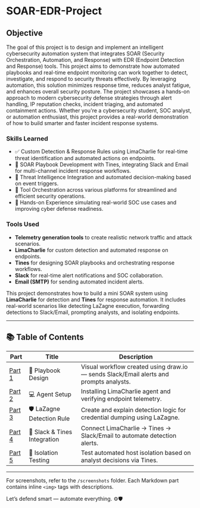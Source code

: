 # SOAR-EDR-Project

## Objective

The goal of this project is to design and implement an intelligent cybersecurity automation system that integrates SOAR (Security Orchestration, Automation, and Response) with EDR (Endpoint Detection and Response) tools. This project aims to demonstrate how automated playbooks and real-time endpoint monitoring can work together to detect, investigate, and respond to security threats effectively.
By leveraging automation, this solution minimizes response time, reduces analyst fatigue, and enhances overall security posture. The project showcases a hands-on approach to modern cybersecurity defense strategies through alert handling, IP reputation checks, incident triaging, and automated containment actions.
Whether you're a cybersecurity student, SOC analyst, or automation enthusiast, this project provides a real-world demonstration of how to build smarter and faster incident response systems.



### Skills Learned

- ✅ Custom Detection & Response Rules using LimaCharlie for real-time threat identification and automated actions on endpoints.  
- 🧩 SOAR Playbook Development with Tines, integrating Slack and Email for multi-channel incident response workflows.  
- 📡 Threat Intelligence Integration and automated decision-making based on event triggers.  
- 🔗 Tool Orchestration across various platforms for streamlined and efficient security operations.  
- 🧪 Hands-on Experience simulating real-world SOC use cases and improving cyber defense readiness.  


### Tools Used

- **Telemetry generation tools** to create realistic network traffic and attack scenarios.  
- **LimaCharlie** for custom detection and automated response on endpoints.  
- **Tines** for designing SOAR playbooks and orchestrating response workflows.  
- **Slack** for real-time alert notifications and SOC collaboration.  
- **Email (SMTP)** for sending automated incident alerts.  


This project demonstrates how to build a mini SOAR system using **LimaCharlie** for detection and **Tines** for response automation. It includes real-world scenarios like detecting LaZagne execution, forwarding detections to Slack/Email, prompting analysts, and isolating endpoints.

---

## 📚 Table of Contents

| Part | Title | Description |
|------|-------|-------------|
| [Part 1](./part-one-playbook.md) | 🧩 Playbook Design | Visual workflow created using draw.io — sends Slack/Email alerts and prompts analysts. |
| [Part 2](./part-two-agent-installation.md) | 💻 Agent Setup | Installing LimaCharlie agent and verifying endpoint telemetry. |
| [Part 3](#%f0%9f%9b%a1%ef%b8%8f-detection-rule-mydfir---hacktool---lazagne) | 🛡️ LaZagne Detection Rule | Create and explain detection logic for credential dumping using LaZagne. |
| [Part 4](./part-four-slack-tines-integration.md) | 📡 Slack & Tines Integration | Connect LimaCharlie → Tines → Slack/Email to automate detection alerts. |
| [Part 5](#-%f0%9f%9b%a1%ef%b8%8f-part-five-isolation-workflow-testing) | 🚨 Isolation Testing | Test automated host isolation based on analyst decisions via Tines. |

---

For screenshots, refer to the `/screenshots` folder. Each Markdown part contains inline `<img>` tags with descriptions.

Let’s defend smart — automate everything. ⚙️🛡️
